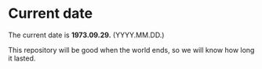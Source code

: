 # Current date

The current date is **1973.09.29.** (YYYY.MM.DD.)

This repository will be good when the world ends, so we will know how long it lasted.